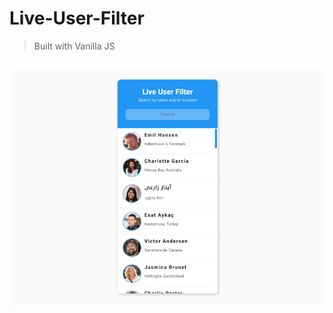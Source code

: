 # Live-User-Filter

> Built with Vanilla JS

<h2 align="center">
  <img src="./screenshot.png" alt="live-user-filter" width="600px" />
  <br>
</h2>
